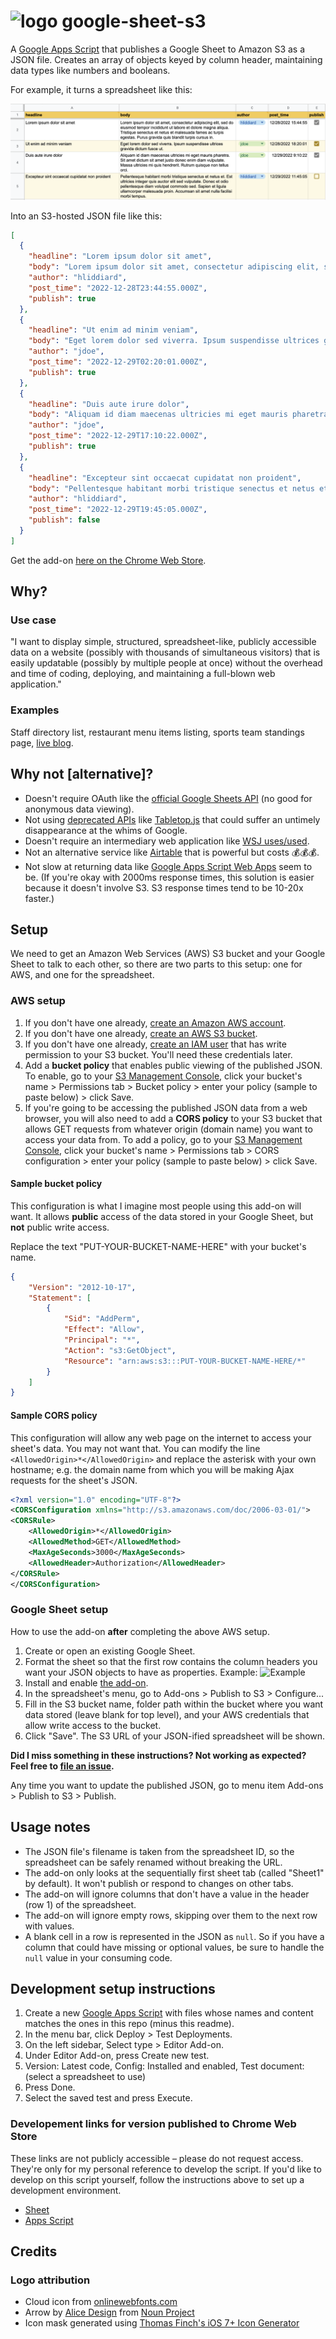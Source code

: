 # <img src="https://github.com/liddiard/google-sheet-s3/blob/master/img/icon.png?raw=true" alt="logo" width="64px" /> google-sheet-s3

A [Google Apps Script](https://developers.google.com/apps-script/) that publishes a Google Sheet to Amazon S3 as a JSON file. Creates an array of objects keyed by column header, maintaining data types like numbers and booleans. 

For example, it turns a spreadsheet like this: 

![Example spreadsheet](img/example_spreadsheet.png)

Into an S3-hosted JSON file like this:

```json
[
  {
    "headline": "Lorem ipsum dolor sit amet",
    "body": "Lorem ipsum dolor sit amet, consectetur adipiscing elit, sed do eiusmod tempor incididunt ut labore et dolore magna aliqua. Tristique senectus et netus et malesuada fames ac turpis egestas. Purus gravida quis blandit turpis cursus in. ",
    "author": "hliddiard",
    "post_time": "2022-12-28T23:44:55.000Z",
    "publish": true
  },
  {
    "headline": "Ut enim ad minim veniam",
    "body": "Eget lorem dolor sed viverra. Ipsum suspendisse ultrices gravida dictum fusce ut.",
    "author": "jdoe",
    "post_time": "2022-12-29T02:20:01.000Z",
    "publish": true
  },
  {
    "headline": "Duis aute irure dolor",
    "body": "Aliquam id diam maecenas ultricies mi eget mauris pharetra. Sit amet dictum sit amet justo donec enim diam vulputate. Massa ultricies mi quis hendrerit. Rutrum quisque non tellus orci.",
    "author": "jdoe",
    "post_time": "2022-12-29T17:10:22.000Z",
    "publish": true
  },
  {
    "headline": "Excepteur sint occaecat cupidatat non proident",
    "body": "Pellentesque habitant morbi tristique senectus et netus et. Est ultricies integer quis auctor elit sed vulputate. Donec et odio pellentesque diam volutpat commodo sed. Sapien et ligula ullamcorper malesuada proin. Accumsan sit amet nulla facilisi morbi tempus.",
    "author": "hliddiard",
    "post_time": "2022-12-29T19:45:05.000Z",
    "publish": false
  }
]
```

Get the add-on [here on the Chrome Web Store](https://chrome.google.com/webstore/detail/publish-sheet-to-s3/dnadifnnmjfmcedgifdienlmloeiongn).

## Why?

### Use case 

"I want to display simple, structured, spreadsheet-like, publicly accessible data on a website (possibly with thousands of simultaneous visitors) that is easily updatable (possibly by multiple people at once) without the overhead and time of coding, deploying, and maintaining a full-blown web application."

### Examples

Staff directory list, restaurant menu items listing, sports team standings page, [live blog](https://github.com/liddiard/react-live-blog/).

## Why not [alternative]?

- Doesn't require OAuth like the [official Google Sheets API](https://developers.google.com/sheets/guides/authorizing) (no good for anonymous data viewing).
- Not using [deprecated APIs](https://developers.google.com/gdata/samples/spreadsheet_sample) like [Tabletop.js](https://github.com/jsoma/tabletop) that could suffer an untimely disappearance at the whims of Google.
- Doesn't require an intermediary web application like [WSJ uses/used](https://gist.github.com/jsvine/3295633).
- Not an alternative service like [Airtable](https://airtable.com) that is powerful but costs 💰💰💰.
- Not slow at returning data like [Google Apps Script Web Apps](http://pipetree.com/qmacro/blog/2013/10/sheetasjson-google-spreadsheet-data-as-json/
) seem to be. (If you're okay with 2000ms response times, this solution is easier because it doesn't involve S3. S3 response times tend to be 10-20x faster.)

## Setup

We need to get an Amazon Web Services (AWS) S3 bucket and your Google Sheet to talk to each other, so there are two parts to this setup: one for AWS, and one for the spreadsheet.

### AWS setup

1. If you don't have one already, [create an Amazon AWS account](https://aws.amazon.com).
2. If you don't have one already, [create an AWS S3 bucket](https://s3.console.aws.amazon.com/s3/).
3. If you don't have one already, [create an IAM user](https://console.aws.amazon.com/iam/home?nc2=h_m_sc#users) that has write permission to your S3 bucket. You'll need these credentials later.
4. Add a **bucket policy** that enables public viewing of the published JSON. To enable, go to your [S3 Management Console](https://s3.console.aws.amazon.com/s3/), click your bucket's name > Permissions tab > Bucket policy > enter your policy (sample to paste below) > click Save.
5. If you're going to be accessing the published JSON data from a web browser, you will also need to add a **CORS policy** to your S3 bucket that allows GET requests from whatever origin (domain name) you want to access your data from. To add a policy, go to your [S3 Management Console](https://s3.console.aws.amazon.com/s3/), click your bucket's name > Permissions tab > CORS configuration > enter your policy (sample to paste below) > click Save.

#### Sample bucket policy

This configuration is what I imagine most people using this add-on will want. It allows **public** access of the data stored in your Google Sheet, but **not** public write access.

Replace the text "PUT-YOUR-BUCKET-NAME-HERE" with your bucket's name.
    
```json
{
    "Version": "2012-10-17",
    "Statement": [
        {
            "Sid": "AddPerm",
            "Effect": "Allow",
            "Principal": "*",
            "Action": "s3:GetObject",
            "Resource": "arn:aws:s3:::PUT-YOUR-BUCKET-NAME-HERE/*"
        }
    ]
}
```
    
#### Sample CORS policy

This configuration will allow any web page on the internet to access your sheet's data. You may not want that. You can modify the line `<AllowedOrigin>*</AllowedOrigin>` and replace the asterisk with your own hostname; e.g. the domain name from which you will be making Ajax requests for the sheet's JSON.

```xml
<?xml version="1.0" encoding="UTF-8"?>
<CORSConfiguration xmlns="http://s3.amazonaws.com/doc/2006-03-01/">
<CORSRule>
    <AllowedOrigin>*</AllowedOrigin>
    <AllowedMethod>GET</AllowedMethod>
    <MaxAgeSeconds>3000</MaxAgeSeconds>
    <AllowedHeader>Authorization</AllowedHeader>
</CORSRule>
</CORSConfiguration>
```

### Google Sheet setup

How to use the add-on **after** completing the above AWS setup.

1. Create or open an existing Google Sheet.
2. Format the sheet so that the first row contains the column headers you want your JSON objects to have as properties. Example: ![Example](http://i.imgur.com/kTd3noR.png)
3. Install and enable [the add-on](https://chrome.google.com/webstore/detail/publish-sheet-to-s3/dnadifnnmjfmcedgifdienlmloeiongn).
4. In the spreadsheet's menu, go to Add-ons > Publish to S3 > Configure...
5. Fill in the S3 bucket name, folder path within the bucket where you want data stored (leave blank for top level), and your AWS credentials that allow write access to the bucket.
6. Click "Save". The S3 URL of your JSON-ified spreadsheet will be shown.

**Did I miss something in these instructions? Not working as expected? Feel free to [file an issue](https://github.com/liddiard/google-sheet-s3/issues).**

Any time you want to update the published JSON, go to menu item Add-ons > Publish to S3 > Publish.

## Usage notes

- The JSON file's filename is taken from the spreadsheet ID, so the spreadsheet can be safely renamed without breaking the URL.
- The add-on only looks at the sequentially first sheet tab (called "Sheet1" by default). It won't publish or respond to changes on other tabs.
- The add-on will ignore columns that don't have a value in the header (row 1) of the spreadsheet.
- The add-on will ignore empty rows, skipping over them to the next row with values.
- A blank cell in a row is represented in the JSON as `null`. So if you have a column that could have missing or optional values, be sure to handle the `null` value in your consuming code.

## Development setup instructions

1. Create a new [Google Apps Script](https://script.google.com/home) with files whose names and content matches the ones in this repo (minus this readme).
2. In the menu bar, click Deploy > Test Deployments.
3. On the left sidebar, Select type > Editor Add-on.
4. Under Editor Add-on, press Create new test.
5. Version: Latest code, Config: Installed and enabled, Test document: (select a spreadsheet to use)
6. Press Done.
7. Select the saved test and press Execute.

### Developement links for version published to Chrome Web Store

These links are not publicly accessible – please do not request access. They're only for my personal reference to develop the script. If you'd like to develop on this script yourself, follow the instructions above to set up a development environment.

- [Sheet](https://docs.google.com/spreadsheets/d/19loh8WQudFyClZORX_nNzDvI4iVewVy9v70zdog83Uc/edit#gid=0)
- [Apps Script](https://script.google.com/macros/d/MIjU_ktgghpXlevjc5UKzGX33-3kBXtAK/edit?uiv=2&mid=ACjPJvGUsuxrK89WuB25at1Q6PF5qzf82zlLc8iciAjnZ97ozdHkwB-uJrS6tcVQDGi9Ydwk2LipQn5ut_8zT_iLLcYDq8aDnysmrjWpMo8PSk42JGUu0jLxp6TkSxMn8HGyQIAruhbBQw)

## Credits

### Logo attribution

- Cloud icon from [onlinewebfonts.com](http://www.onlinewebfonts.com)
- Arrow by [Alice Design](https://thenounproject.com/rose-alice-design/) from [Noun Project](https://thenounproject.com/browse/icons/term/arrow/)
- Icon mask generated using [Thomas Finch's iOS 7+ Icon Generator](http://thomasfinch.me/iosicon/)